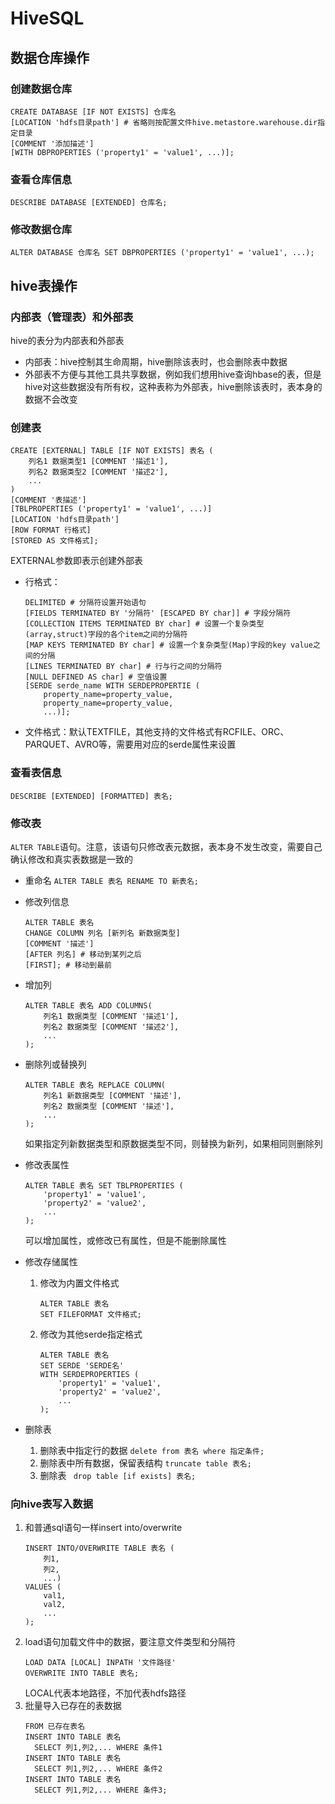 # HiveSQL
## 数据仓库操作
### 创建数据仓库
```
CREATE DATABASE [IF NOT EXISTS] 仓库名
[LOCATION 'hdfs目录path'] # 省略则按配置文件hive.metastore.warehouse.dir指定目录
[COMMENT '添加描述']
[WITH DBPROPERTIES ('property1' = 'value1', ...)];
```
### 查看仓库信息
```
DESCRIBE DATABASE [EXTENDED] 仓库名;
```
### 修改数据仓库
```
ALTER DATABASE 仓库名 SET DBPROPERTIES ('property1' = 'value1', ...);
```
## hive表操作
### 内部表（管理表）和外部表
hive的表分为内部表和外部表
* 内部表：hive控制其生命周期，hive删除该表时，也会删除表中数据
* 外部表不方便与其他工具共享数据，例如我们想用hive查询hbase的表，但是hive对这些数据没有所有权，这种表称为外部表，hive删除该表时，表本身的数据不会改变

### 创建表
```
CREATE [EXTERNAL] TABLE [IF NOT EXISTS] 表名 (
    列名1 数据类型1 [COMMENT '描述1'],
    列名2 数据类型2 [COMMENT '描述2'],
    ...
)
[COMMENT '表描述']
[TBLPROPERTIES ('property1' = 'value1', ...)]
[LOCATION 'hdfs目录path']
[ROW FORMAT 行格式]
[STORED AS 文件格式];
```
EXTERNAL参数即表示创建外部表
* 行格式：
  ```
  DELIMITED # 分隔符设置开始语句
  [FIELDS TERMINATED BY '分隔符' [ESCAPED BY char]] # 字段分隔符
  [COLLECTION ITEMS TERMINATED BY char] # 设置一个复杂类型(array,struct)字段的各个item之间的分隔符
  [MAP KEYS TERMINATED BY char] # 设置一个复杂类型(Map)字段的key value之间的分隔
  [LINES TERMINATED BY char] # 行与行之间的分隔符
  [NULL DEFINED AS char] # 空值设置
  [SERDE serde_name WITH SERDEPROPERTIE (
      property_name=property_value,
      property_name=property_value,
      ...)];
  ```
* 文件格式：默认TEXTFILE，其他支持的文件格式有RCFILE、ORC、PARQUET、AVRO等，需要用对应的serde属性来设置

### 查看表信息
```
DESCRIBE [EXTENDED] [FORMATTED] 表名;
```
### 修改表
```ALTER TABLE```语句。注意，该语句只修改表元数据，表本身不发生改变，需要自己确认修改和真实表数据是一致的
* 重命名
  ```ALTER TABLE 表名 RENAME TO 新表名;```
* 修改列信息
  ```
  ALTER TABLE 表名
  CHANGE COLUMN 列名 [新列名 新数据类型]
  [COMMENT '描述']
  [AFTER 列名] # 移动到某列之后
  [FIRST]; # 移动到最前
  ```
* 增加列
  ```
  ALTER TABLE 表名 ADD COLUMNS(
      列名1 数据类型 [COMMENT '描述1'],
      列名2 数据类型 [COMMENT '描述2'],
      ...
  );
  ```
* 删除列或替换列
  ```
  ALTER TABLE 表名 REPLACE COLUMN(
      列名1 新数据类型 [COMMENT '描述'],
      列名2 数据类型 [COMMENT '描述'],
      ...
  );
  ```
  如果指定列新数据类型和原数据类型不同，则替换为新列，如果相同则删除列
* 修改表属性
  ```
  ALTER TABLE 表名 SET TBLPROPERTIES (
      'property1' = 'value1',
      'property2' = 'value2',
      ...
  );
  ```
  可以增加属性，或修改已有属性，但是不能删除属性
* 修改存储属性
  1. 修改为内置文件格式
     ```
     ALTER TABLE 表名
     SET FILEFORMAT 文件格式;
     ```
  2. 修改为其他serde指定格式
     ```
     ALTER TABLE 表名
     SET SERDE 'SERDE名'
     WITH SERDEPROPERTIES (
         'property1' = 'value1',
         'property2' = 'value2',
         ...
     );
     ```

* 删除表
  1. 删除表中指定行的数据
     ```delete from 表名 where 指定条件;```
  2. 删除表中所有数据，保留表结构
     ```truncate table 表名;```
  3. 删除表
     ``` drop table [if exists] 表名;```

### 向hive表写入数据
1. 和普通sql语句一样insert into/overwrite
   ```
   INSERT INTO/OVERWRITE TABLE 表名 (
       列1,
       列2,
       ...) 
   VALUES (
       val1,
       val2,
       ...
   );
   ```
2. load语句加载文件中的数据，要注意文件类型和分隔符
   ```
   LOAD DATA [LOCAL] INPATH '文件路径'
   OVERWRITE INTO TABLE 表名;
   ```
   LOCAL代表本地路径，不加代表hdfs路径
3. 批量导入已存在的表数据
   ```
   FROM 已存在表名
   INSERT INTO TABLE 表名
     SELECT 列1,列2,... WHERE 条件1
   INSERT INTO TABLE 表名
     SELECT 列1,列2,... WHERE 条件2
   INSERT INTO TABLE 表名
     SELECT 列1,列2,... WHERE 条件3;
   ```
